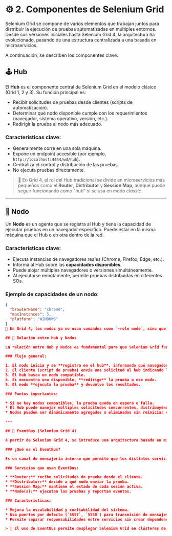 # ⚙️ 2. Componentes de Selenium Grid

Selenium Grid se compone de varios elementos que trabajan juntos para distribuir la ejecución de pruebas automatizadas en múltiples entornos. Desde sus versiones iniciales hasta Selenium Grid 4, la arquitectura ha evolucionado, pasando de una estructura centralizada a una basada en microservicios.

A continuación, se describen los componentes clave:


## 🕹️ Hub

El **Hub** es el componente central de Selenium Grid en el modelo clásico (Grid 1, 2 y 3). Su función principal es:

- Recibir solicitudes de pruebas desde clientes (scripts de automatización).
- Determinar qué nodo disponible cumple con los requerimientos (navegador, sistema operativo, versión, etc.).
- Redirigir la prueba al nodo más adecuado.

### Características clave:
- Generalmente corre en una sola máquina.
- Expone un endpoint accesible (por ejemplo, `http://localhost:4444/wd/hub`).
- Centraliza el control y distribución de las pruebas.
- No ejecuta pruebas directamente.

> 🧠 En Grid 4, el rol del Hub tradicional se divide en microservicios más pequeños como el **Router**, **Distributor** y **Session Map**, aunque puede seguir funcionando como "hub" si se usa en modo *classic*.

---

## 🧩 Nodo

Un **Nodo** es un agente que se registra al Hub y tiene la capacidad de ejecutar pruebas en un navegador específico. Puede estar en la misma máquina que el Hub o en otra dentro de la red.

### Características clave:
- Ejecuta instancias de navegadores reales (Chrome, Firefox, Edge, etc.).
- Informa al Hub sobre las **capacidades disponibles**.
- Puede alojar múltiples navegadores o versiones simultáneamente.
- Al ejecutarse remotamente, permite pruebas distribuidas en diferentes SOs.

### Ejemplo de capacidades de un nodo:
```json
{
  "browserName": "chrome",
  "maxInstances": 5,
  "platform": "WINDOWS"
}
🧠 En Grid 4, los nodos ya no usan comandos como `-role node`, sino que se configuran con un archivo JSON o YAML, y forman parte del sistema distribuido completo.

## 🔄 Relación entre Hub y Nodos

La relación entre Hub y Nodos es fundamental para que Selenium Grid funcione correctamente.

### Flujo general:

1. El nodo inicia y se **registra en el hub**, informando qué navegadores y plataformas puede manejar.
2. El cliente (script de prueba) envía una solicitud al hub indicando las **capacidades deseadas**.
3. El hub busca un nodo compatible.
4. Si encuentra uno disponible, **redirige** la prueba a ese nodo.
5. El nodo **ejecuta la prueba** y devuelve los resultados.

### Puntos importantes:

* Si no hay nodos compatibles, la prueba queda en espera o falla.
* El Hub puede manejar múltiples solicitudes concurrentes, distribuyéndolas entre los nodos disponibles.
* Nodos pueden ser dinámicamente agregados o eliminados sin reiniciar el Hub.

---

## 📡 EventBus (Selenium Grid 4)

A partir de Selenium Grid 4, se introduce una arquitectura basada en microservicios, y uno de los componentes principales para la comunicación es el **EventBus**.

### ¿Qué es el EventBus?

Es un canal de mensajería interno que permite que los distintos servicios del Grid se comuniquen entre sí de forma **asíncrona y desacoplada**.

### Servicios que usan EventBus:

* **Router:** recibe solicitudes de prueba desde el cliente.
* **Distributor:** decide a qué nodo enviar la prueba.
* **Session Map:** mantiene el estado de cada sesión activa.
* **Node(s):** ejecutan las pruebas y reportan eventos.

### Características:

* Mejora la escalabilidad y confiabilidad del sistema.
* Usa puertos por defecto (`5557`, `5558`) para transmisión de mensajes.
* Permite separar responsabilidades entre servicios sin crear dependencias rígidas.

> 📌 El uso de EventBus permite desplegar Selenium Grid en clústeres de producción, ya sea con **Docker**, **Kubernetes**, o servicios distribuidos en múltiples regiones.



